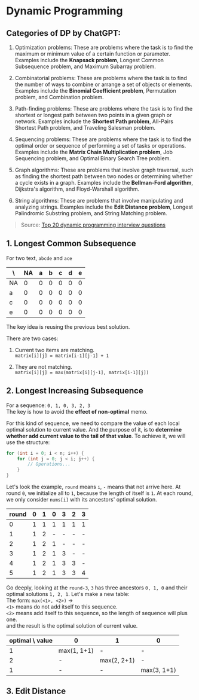 # Dynamic Programming

## Categories of DP by ChatGPT:

1. Optimization problems: These are problems where the task is to find the maximum or minimum value of a certain function or parameter. Examples include the **Knapsack problem**, Longest Common Subsequence problem, and Maximum Subarray problem.

2. Combinatorial problems: These are problems where the task is to find the number of ways to combine or arrange a set of objects or elements. Examples include the **Binomial Coefficient problem**, Permutation problem, and Combination problem.

3. Path-finding problems: These are problems where the task is to find the shortest or longest path between two points in a given graph or network. Examples include the **Shortest Path problem**, All-Pairs Shortest Path problem, and Traveling Salesman problem.

4. Sequencing problems: These are problems where the task is to find the optimal order or sequence of performing a set of tasks or operations. Examples include the **Matrix Chain Multiplication problem**, Job Sequencing problem, and Optimal Binary Search Tree problem.

5. Graph algorithms: These are problems that involve graph traversal, such as finding the shortest path between two nodes or determining whether a cycle exists in a graph. Examples include the **Bellman-Ford algorithm**, Dijkstra's algorithm, and Floyd-Warshall algorithm.

6. String algorithms: These are problems that involve manipulating and analyzing strings. Examples include the **Edit Distance problem**, Longest Palindromic Substring problem, and String Matching problem.

> Source: [Top 20 dynamic programming interview questions](https://www.geeksforgeeks.org/top-20-dynamic-programming-interview-questions/)

## 1. Longest Common Subsequence

For two text, `abcde` and `ace`

| \ |NA|a|b|c|d|e|
|---|---|---|---|---|---|---|
|NA|0|0|0|0|0|0|
|a|0|0|0|0|0|0|
|c|0|0|0|0|0|0|
|e|0|0|0|0|0|0|

The key idea is reusing the previous best solution.

There are two cases:

1. Current two items are matching.<br>
`matrix[i][j] = matrix[i-1][j-1] + 1`

2. They are not matching.<br>
`matrix[i][j] = max(matrix[i][j-1], matrix[i-1][j])`

## 2. Longest Increasing Subsequence

For a sequence: `0, 1, 0, 3, 2, 3`<br>
The key is how to avoid the **effect of non-optimal** memo.

For this kind of sequence, we need to compare the value of each local optimal solution to current value. And the purpose of it, is to **determine whether add current value to the tail of that value**. To achieve it, we will use the structure:
```c++
for (int i = 0; i < n; i++) {
    for (int j = 0; j < i; j++) {
        // Operations...
    }
}
```
Let's look the example, `round` means `i`, `-` means that not arrive here. At round `0`, we initialize all to `1`, because the length of itself is `1`. At each round, we only consider `nums[i]` with its ancestors' optimal solution.

round|0|1|0|3|2|3
|---|---|---|---|---|---|---|
0|1|1|1|1|1|1
1|1|2|-|-|-|-
2|1|2|1|-|-|-
3|1|2|1|3|-|-
4|1|2|1|3|3|-
5|1|2|1|3|3|4

Go deeply, looking at the `round-3`, `3` has three ancestors `0, 1, 0` and their optimal solutions `1, 2, 1`. Let's make a new table:<br>
The form: `max(<1>, <2>)` -><br>
`<1>` means do not add itself to this sequence.<br>
`<2>` means add itself to this sequence, so the length of sequence will plus one.<br>
and the result is the optimal solution of current value.

 optimal \ value |0|1|0
---|---|---|---
1|max(1, 1+1)|-|-
2|-|max(2, 2+1)|-
1|-|-|max(3, 1+1)

## 3. Edit Distance